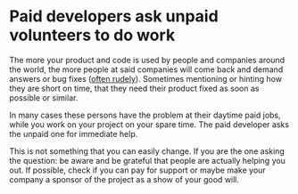 # Paid developers ask unpaid volunteers to do work

The more your product and code is used by people and companies around the
world, the more people at said companies will come back and demand answers or
bug fixes ([often rudely](insulting.md)). Sometimes mentioning or hinting how
they are short on time, that they need their product fixed as soon as possible
or similar.

In many cases these persons have the problem at their daytime paid jobs, while
you work on your project on your spare time. The paid developer asks the
unpaid one for immediate help.

This is not something that you can easily change. If you are the one asking
the question: be aware and be grateful that people are actually helping you
out. If possible, check if you can pay for support or maybe make your company
a sponsor of the project as a show of your good will.

